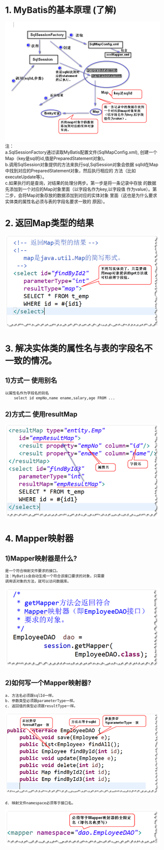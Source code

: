 
# 1. MyBatis的基本原理 (了解)
![](mybatis.png)
	注： <br/>
	a.SqlSessionFactory通过读取MyBatis配置文件(SqlMapConfig.xml),
	创建一个Map（key是sql的id,值是PreparedStatement对象)。<br/>
	b.调用SqlSession对象提供的方法来执行sql,SqlSession对象会依据
	sqlId在Map中找到对应的PreparedStatement对象，然后执行相应的
	方法（比如executeUpdate等）。<br/>
	c.如果执行的是查询，对结果的处理分两步。第一步是将一条记录中存放
	的数据先添加到一个对应的Map对象里面（以字段名作为key,以字段值
	作为value）。第二步，会将Map对象存放的数据添加到对应的实体对象
	里面（这也是为什么要求实体类的属性名必须与表的字段名要求一致的
	原因）。

# 2. 返回Map类型的结果
![](a1.png)

# 3. 解决实体类的属性名与表的字段名不一致的情况。
## 1)方式一  使用别名
	以属性名作为字段名的别名
		select id empNo,name ename,salary,age FROM ...
## 2)方式二  使用resultMap
![](a2.png)	


# 4. Mapper映射器
## 1)Mapper映射器是什么?
	是一个符合映射文件要求的接口。
	注：MyBatis会自动生成一个符合该接口要求的对象，只需要
	调用该对象的方法，就可以访问数据库。
![](a3.png)	

## 2)如何写一个Mapper映射器?
	a. 方法名必须跟sqlId一样。
	b. 参数类型必须跟parameterType一样。
	c. 返回值的类型必须跟resultType一样。
![](a5.png)

	d. 映射文件namespace必须等于接口名。
![](a4.png)

		
